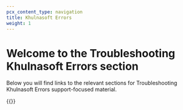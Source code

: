 ```yaml
---
pcx_content_type: navigation
title: Khulnasoft Errors
weight: 1
---
```

 
# Welcome to the Troubleshooting Khulnasoft Errors section
 
Below you will find links to the relevant sections for Troubleshooting Khulnasoft Errors support-focused material.
 
{{<directory-listing>}}